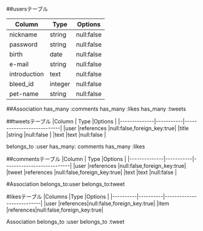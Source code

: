 
##usersテーブル

|Column          |Type    | Options     |
|----------------|--------|-------------|
|nickname        |	string|	null:false  |
|password        |	string|	null:false  |
|birth           |	date  |	null:false  |
|e-mail	         |string	|null:false   |
|introduction    | text   |null:false   |        
|bleed_id        |integer |null:false   |
|pet-name        | string |null:false   |

##Association
has_many :comments 
has_many :likes
has_many :tweets







##tweetsテーブル
|Column        | Type      |Options                    |
|--------------|-----------|---------------------------|
|user          |references |null:false,foreign_key:true|
|title         |string     |null:false                 |
|text          |text       |null:false                 |



belongs_to :user
has_many: comments 
has_many :likes

##commentsテーブル
|Column        | Type      |Options                    |
|--------------|-----------|---------------------------|
|user          |references |null:false,foreign_key:true|
|tweet         |references |null:false,foreign_key:true|
|text          |text       |null:false                 |

#Association
belongs_to:user
belongs_to:tweet


#likesテーブル
|Columns   |Type      |Options                    |
|----------|----------|---------------------------|
|user      |references|null:false,foreign_key:true|
|item      |references|null:false,foreign_key:true|

Association
belongs_to :user
belongs_to :tweet